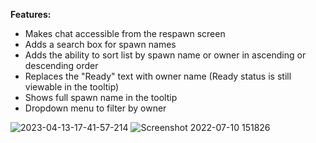 ﻿**Features:**
- Makes chat accessible from the respawn screen
- Adds a search box for spawn names
- Adds the ability to sort list by spawn name or owner in ascending or descending order
- Replaces the "Ready" text with owner name (Ready status is still viewable in the tooltip)
- Shows full spawn name in the tooltip
- Dropdown menu to filter by owner

![2023-04-13-17-41-57-214](https://user-images.githubusercontent.com/86216339/231912626-a7a3f23d-f1d7-4256-8ae7-17a31c054a84.png)
![Screenshot 2022-07-10 151826](https://user-images.githubusercontent.com/86216339/184083274-55f147f3-0b84-4ead-a341-910e69460e48.png)
